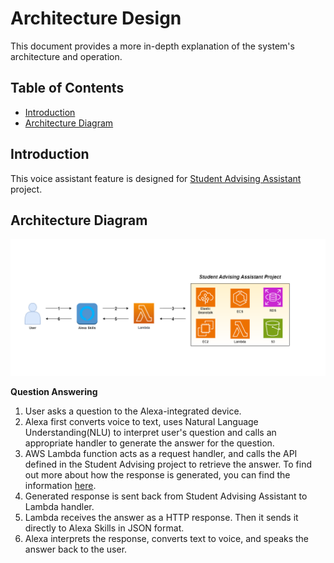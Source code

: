 # Architecture Design #

This document provides a more in-depth explanation of the system's architecture and operation.

## Table of Contents ## 
- [Introduction](#introduction)
- [Architecture Diagram](#architecture-diagram)

## Introduction ##

This voice assistant feature is designed for [Student Advising Assistant](https://github.com/UBC-CIC/student-advising-assistant) project.  

## Architecture Diagram ##
![diagram](./images/Architecture_Diagram.png)

**Question Answering**  
1. User asks a question to the Alexa-integrated device.  
2. Alexa first converts voice to text, uses Natural Language Understanding(NLU) to interpret user's question and calls an appropriate handler to generate the answer for the question.
3. AWS Lambda function acts as a request handler, and calls the API defined in the Student Advising project to retrieve the answer. To find out more about how the response is generated, you can find the information [here](https://github.com/UBC-CIC/student-advising-assistant/blob/main/docs/ArchitectureDesign.md#aws-infrastructure).
4. Generated response is sent back from Student Advising Assistant to Lambda handler. 
5. Lambda receives the answer as a HTTP response. Then it sends it directly to Alexa Skills in JSON format.
6. Alexa interprets the response, converts text to voice, and speaks the answer back to the user. 